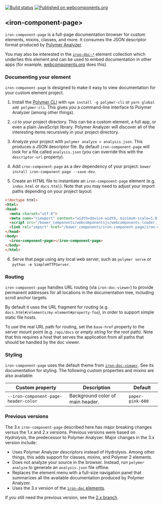 [![Build status](https://travis-ci.org/PolymerElements/iron-component-page.svg?branch=master)](https://travis-ci.org/PolymerElements/iron-component-page)
[![Published on webcomponents.org](https://img.shields.io/badge/webcomponents.org-published-blue.svg)](https://beta.webcomponents.org/element/PolymerElements/iron-component-page)

## &lt;iron-component-page&gt;

`iron-component-page` is a full-page documentation browser for custom elements,
mixins, classes, and more. It consumes the JSON descriptor format produced by
[Polymer Analyzer](https://github.com/Polymer/polymer-analyzer).

You may also be interested in the
[`iron-doc-*`](https://github.com/PolymerElements/iron-doc-viewer) element
collection which underlies this element and can be used to embed documentation
in other apps (for example, [webcomponents.org](https://www.webcomponents.org)
does this).

### Documenting your element

`iron-component-page` is designed to make it easy to view documentation for
your custom element project.

1. Install the [Polymer CLI](https://github.com/Polymer/polymer-cli) with `npm
   install -g polymer-cli` or `yarn global add polymer-cli`. This gives you a
   command-line interface to Polymer Analyzer (among other things).

2. `cd` to your project directory. This can be a custom element, a full app, or
   even a plain JavaScript library. Polymer Analyzer will discover all of the
   interesting items recursively in your project directory.

3. Analyze your project with `polymer analyze > analysis.json`. This produces a
   JSON descriptor file. By default `iron-component-page` will look for a file
   called `analysis.json` (you can override this with the `descriptor-url`
   property).

4. Add `iron-component-page` as a dev dependency of your project: `bower
   install iron-component-page --save-dev`.

5. Create an HTML file to instantiate an `iron-component-page` element (e.g.
   `index.html` or `docs.html`). Note that you may need to adjust your import
   paths depending on your project layout:

```html
<!doctype html>
<html>
<head>
  <meta charset="utf-8">
  <meta name="viewport" content="width=device-width, minimum-scale=1.0, initial-scale=1.0, user-scalable=yes">
  <script src="/bower_components/webcomponentsjs/webcomponents-loader.js"></script>
  <link rel="import" href="/bower_components/iron-component-page/iron-component-page.html">
</head>
<body>
  <iron-component-page></iron-component-page>
</body>
</html>
```

6. Serve that page using any local web server, such as `polymer serve` or
   `python -m SimpleHTTPServer`.

### Routing

`iron-component-page` handles URL routing (via `iron-doc-viewer`) to provide
permanent addresses for all locations in the documentation tree, including
scroll anchor targets.

By default it uses the URL fragment for routing (e.g.
`docs.html#/elements/my-element#property-foo`), in order to support simple
static file hosts.

To use the real URL path for routing, set the `base-href` property to the
server mount point (e.g. `/api/docs` or *empty string* for the root path). Note
that this requires a host that serves the application from all paths that
should be handled by the doc viewer.

### Styling

`iron-component-page` uses the default theme from
[`iron-doc-viewer`](https://github.com/PolymerElements/iron-doc-viewer). See
its documentation for styling. The following custom properties and mixins are
also available:

Custom property | Description | Default
----------------|-------------|----------
`--iron-component-page-header-color` | Background color of main header. | `paper-pink-600`

### Previous versions

The 3.x `iron-component-page` described here has major breaking changes versus
the 1.x and 2.x versions. Previous versions were based on *Hydrolysis*, the
predecessor to Polymer Analyzer. Major changes in the 3.x version include:

* Uses Polymer Analyzer descriptors instead of Hydrolysis. Among other things,
  this adds support for classes, mixins, and Polymer 2 elements.
* Does not analyze your source in the browser. Instead, run `polymer analyze`
  to generate an `analysis.json` file offline.
* Replaces the element menu with a full-size navigation panel that summarizes
  all the available documentation produced by Polymer Analyzer.
* Uses the 3.x version of the
  [`iron-doc` elements](https://github.com/PolymerElements/iron-doc-viewer).

If you still need the previous version, see the
[2.x branch](https://github.com/PolymerElements/iron-component-page/tree/2.x).
